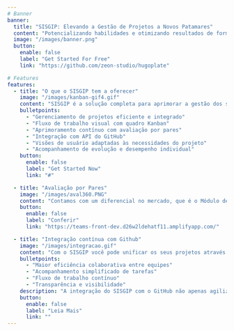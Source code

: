 ```yaml
---
# Banner
banner:
  title: "SISGIP: Elevando a Gestão de Projetos a Novos Patamares"
  content: "Potencializando habilidades e otimizando resultados de forma excepcional."
  image: "/images/banner.png"
  button:
    enable: false
    label: "Get Started For Free"
    link: "https://github.com/zeon-studio/hugoplate"

# Features
features:
  - title: "O que o SISGIP tem a oferecer"
    image: "/images/kanban-gif4.gif"
    content: "SISGIP é a solução completa para aprimorar a gestão dos seus projetos. O que o SISGIP oferece:"
    bulletpoints:
      - "Gerenciamento de projetos eficiente e integrado"
      - "Fluxo de trabalho visual com quadro Kanban"
      - "Aprimoramento contínuo com avaliação por pares"
      - "Integração com API do GitHub"
      - "Visões de usuário adaptadas às necessidades do projeto"
      - "Acompanhamento de evolução e desempenho individual"
    button:
      enable: false
      label: "Get Started Now"
      link: "#"

  - title: "Avaliação por Pares"
    image: "/images/aval360.PNG"
    content: "Contamos com um diferencial no mercado, que é o Módulo de Avaliações, onde o desenvolvedor pode avaliar os membros da sua equipe, ser avaliado, acompanhar sua evolução e desempenho."
    button:
      enable: false
      label: "Conferir"
      link: "https://teams-front-dev.d26w2ldehatf11.amplifyapp.com/"

  - title: "Integração contínua com Github"
    image: "/images/integracao.gif"
    content: "Com o SISGIP você pode unificar os seus projetos através da integração SISGIP-GitHub"
    bulletpoints:
      - "Maior eficiência colaborativa entre equipes"
      - "Acompanhamento simplificado de tarefas"
      - "Fluxo de trabalho contínuo"
      - "Transparência e visibilidade"
    description: "A integração do SISGIP com o GitHub não apenas agiliza o gerenciamento de projetos, como cria uma experiência mais fluida e produtiva. Ganhe tempo, mantenha o foco e alcance resultados superiores com essa poderosa combinação de ferramentas."
    button:
      enable: false
      label: "Leia Mais"
      link: ""
---
```

